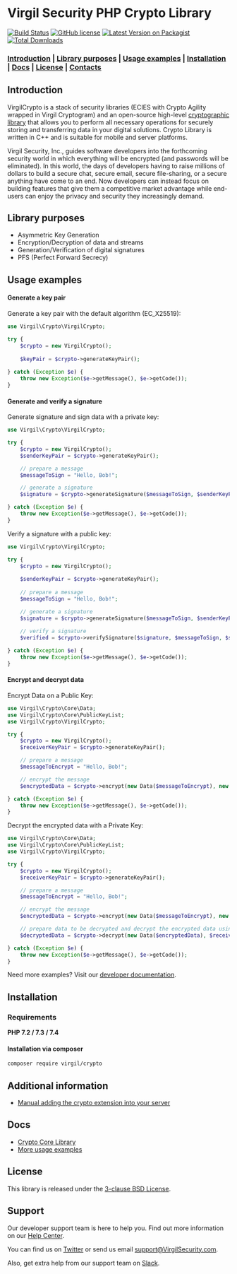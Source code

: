 # Virgil Security PHP Crypto Library

[![Build Status](https://api.travis-ci.com/VirgilSecurity/virgil-crypto-php.svg?branch=master)](https://travis-ci.com/VirgilSecurity/virgil-crypto-php/)
[![GitHub license](https://img.shields.io/badge/license-BSD%203--Clause-blue.svg)](https://github.com/VirgilSecurity/virgil/blob/master/LICENSE)
[![Latest Version on Packagist](https://img.shields.io/packagist/v/virgil/crypto.svg?style=flat-square)](https://packagist.org/packages/virgil/crypto)
[![Total Downloads](https://img.shields.io/packagist/dt/virgil/crypto.svg?style=flat-square)](https://packagist.org/packages/virgil/crypto)

### [Introduction](#introduction) | [Library purposes](#library-purposes) | [Usage examples](#usage-examples) | [Installation](#installation) | [Docs](#docs) | [License](#license) | [Contacts](#support)

## Introduction
VirgilCrypto is a stack of security libraries (ECIES with Crypto Agility wrapped in Virgil Cryptogram) and an open-source high-level [cryptographic library](https://github.com/VirgilSecurity/virgil-crypto) that allows you to perform all necessary operations for securely storing and transferring data in your digital solutions. Crypto Library is written in C++ and is suitable for mobile and server platforms.

Virgil Security, Inc., guides software developers into the forthcoming security world in which everything will be encrypted (and passwords will be eliminated). In this world, the days of developers having to raise millions of dollars to build a secure chat, secure email, secure file-sharing, or a secure anything have come to an end. Now developers can instead focus on building features that give them a competitive market advantage while end-users can enjoy the privacy and security they increasingly demand.

## Library purposes
* Asymmetric Key Generation
* Encryption/Decryption of data and streams
* Generation/Verification of digital signatures
* PFS (Perfect Forward Secrecy)

## Usage examples

#### Generate a key pair

Generate a key pair with the default algorithm (EC_X25519):
```php
use Virgil\Crypto\VirgilCrypto;

try {
    $crypto = new VirgilCrypto();
    
    $keyPair = $crypto->generateKeyPair();
    
} catch (Exception $e) {
    throw new Exception($e->getMessage(), $e->getCode());
}
```

#### Generate and verify a signature

Generate signature and sign data with a private key:
```php
use Virgil\Crypto\VirgilCrypto;

try {
    $crypto = new VirgilCrypto();
    $senderKeyPair = $crypto->generateKeyPair();

    // prepare a message
    $messageToSign = "Hello, Bob!";

    // generate a signature
    $signature = $crypto->generateSignature($messageToSign, $senderKeyPair->getPrivateKey());

} catch (Exception $e) {
    throw new Exception($e->getMessage(), $e->getCode());
}
```

Verify a signature with a public key:
```php
use Virgil\Crypto\VirgilCrypto;

try {
    $crypto = new VirgilCrypto();
    
    $senderKeyPair = $crypto->generateKeyPair();    
    
    // prepare a message
    $messageToSign = "Hello, Bob!";

    // generate a signature
    $signature = $crypto->generateSignature($messageToSign, $senderKeyPair->getPrivateKey());
    
    // verify a signature
    $verified = $crypto->verifySignature($signature, $messageToSign, $senderKeyPair->getPublicKey());

} catch (Exception $e) {
    throw new Exception($e->getMessage(), $e->getCode());
}
```
#### Encrypt and decrypt data

Encrypt Data on a Public Key:

```php
use Virgil\Crypto\Core\Data;
use Virgil\Crypto\Core\PublicKeyList;
use Virgil\Crypto\VirgilCrypto;

try {
    $crypto = new VirgilCrypto();
    $receiverKeyPair = $crypto->generateKeyPair();

    // prepare a message
    $messageToEncrypt = "Hello, Bob!";

    // encrypt the message
    $encryptedData = $crypto->encrypt(new Data($messageToEncrypt), new PublicKeyList($receiverKeyPair->getPublicKey()));

} catch (Exception $e) {
    throw new Exception($e->getMessage(), $e->getCode());
}
```
Decrypt the encrypted data with a Private Key:
```php
use Virgil\Crypto\Core\Data;
use Virgil\Crypto\Core\PublicKeyList;
use Virgil\Crypto\VirgilCrypto;

try {
    $crypto = new VirgilCrypto();
    $receiverKeyPair = $crypto->generateKeyPair();

    // prepare a message
    $messageToEncrypt = "Hello, Bob!";

    // encrypt the message
    $encryptedData = $crypto->encrypt(new Data($messageToEncrypt), new PublicKeyList($receiverKeyPair->getPublicKey()));

    // prepare data to be decrypted and decrypt the encrypted data using a private key
    $decryptedData = $crypto->decrypt(new Data($encryptedData), $receiverKeyPair->getPrivateKey());

} catch (Exception $e) {
    throw new Exception($e->getMessage(), $e->getCode());
}
```
Need more examples? Visit our [developer documentation](https://developer.virgilsecurity.com/docs/how-to#cryptography).

## Installation

### Requirements

**PHP 7.2 / 7.3 / 7.4**

#### Installation via composer

```bash
composer require virgil/crypto
```

## Additional information

- [Manual adding the crypto extension into your server](https://github.com/VirgilSecurity/virgil-cryptowrapper-php#additional-information)

## Docs
- [Crypto Core Library](https://github.com/VirgilSecurity/virgil-crypto)
- [More usage examples](https://developer.virgilsecurity.com/docs/how-to#cryptography)

## License

This library is released under the [3-clause BSD License](LICENSE).

## Support
Our developer support team is here to help you. Find out more information on our [Help Center](https://help.virgilsecurity.com/).

You can find us on [Twitter](https://twitter.com/VirgilSecurity) or send us email support@VirgilSecurity.com.

Also, get extra help from our support team on [Slack](https://virgilsecurity.com/join-community).
